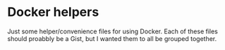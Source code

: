 # Docker helpers
Just some helper/convenience files for using Docker. Each of these files should proabbly be a Gist, but I wanted them to all be grouped together.